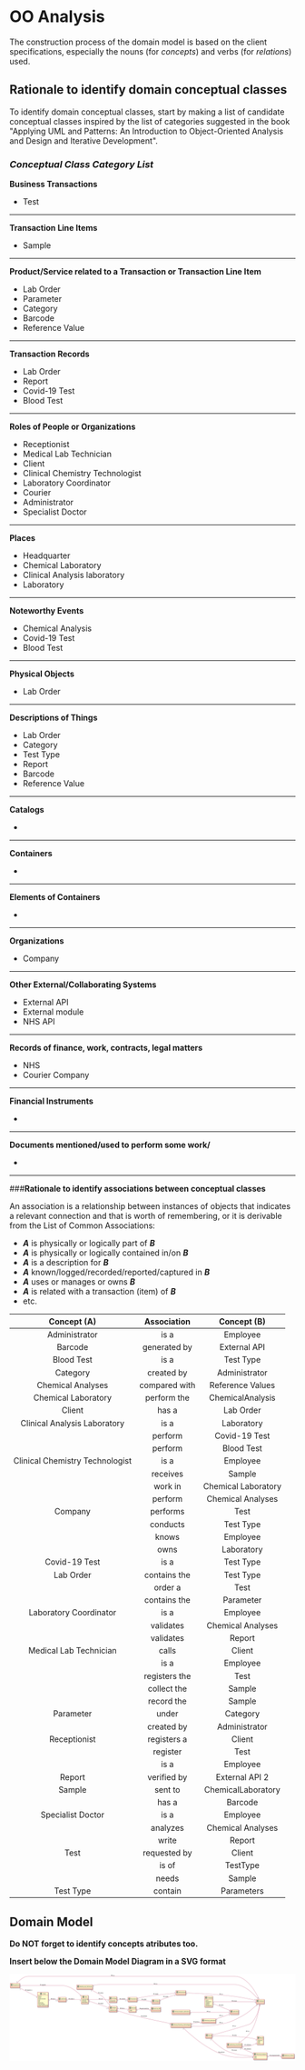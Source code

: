 # OO Analysis #

The construction process of the domain model is based on the client specifications, especially the nouns (for _concepts_) and verbs (for _relations_) used. 

## Rationale to identify domain conceptual classes ##
To identify domain conceptual classes, start by making a list of candidate conceptual classes inspired by the list of categories suggested in the book "Applying UML and Patterns: An Introduction to Object-Oriented Analysis and Design and Iterative Development". 


### _Conceptual Class Category List_ ###

**Business Transactions**

* Test


---

**Transaction Line Items**

* Sample


---

**Product/Service related to a Transaction or Transaction Line Item**

* Lab Order
* Parameter
* Category
* Barcode
* Reference Value

---


**Transaction Records**

* Lab Order
* Report
* Covid-19 Test
* Blood Test


---  


**Roles of People or Organizations**

* Receptionist
* Medical Lab Technician
* Client
* Clinical Chemistry Technologist
* Laboratory Coordinator
* Courier
* Administrator
* Specialist Doctor



---


**Places**

* Headquarter
* Chemical Laboratory
* Clinical Analysis laboratory 
* Laboratory


---

**Noteworthy Events**

* Chemical Analysis
* Covid-19 Test
* Blood Test


---


**Physical Objects**

* Lab Order

---


**Descriptions of Things**

* Lab Order
* Category
* Test Type 
* Report
* Barcode
* Reference Value


---


**Catalogs**

*  

---


**Containers**

*  

---


**Elements of Containers**

*  

---


**Organizations**

* Company


---

**Other External/Collaborating Systems**

* External API
* External module
* NHS API


---


**Records of finance, work, contracts, legal matters**

* NHS
* Courier Company

---


**Financial Instruments**

*  

---


**Documents mentioned/used to perform some work/**

* 
---



###**Rationale to identify associations between conceptual classes**

An association is a relationship between instances of objects that indicates a relevant connection and that is worth of remembering, or it is derivable from the List of Common Associations: 

+ **_A_** is physically or logically part of **_B_**
+ **_A_** is physically or logically contained in/on **_B_**
+ **_A_** is a description for **_B_**
+ **_A_** known/logged/recorded/reported/captured in **_B_**
+ **_A_** uses or manages or owns **_B_**
+ **_A_** is related with a transaction (item) of **_B_**
+ etc.



| Concept (A) 	                  |  Association   	    | Concept (B)         |
|:----------:	                  |:-------------:	    |:---------:          |
| Administrator                   | is a             	| Employee            |
| Barcode    	                  | generated by        | External API        |
| Blood Test                      | is a        	    | Test Type           |
| Category  	                  | created by      	| Administrator       |
| Chemical Analyses               | compared with     	| Reference Values    |
| Chemical Laboratory 	          | perform the     	| ChemicalAnalysis    |
| Client                          | has a  	            | Lab Order           |
| Clinical Analysis Laboratory    | is a  	            | Laboratory          |
|                   	          | perform      	    | Covid-19 Test       |
|                   	          | perform      	    | Blood Test          |
| Clinical Chemistry Technologist | is a  	            | Employee            |
|                   	          | receives     	    | Sample              |
|                   	          | work in     	    | Chemical Laboratory |
|                   	          | perform      	    | Chemical Analyses   |
| Company  	                      | performs    		| Test                |
|                                 | conducts    		| Test Type           |
|                                 | knows     		    | Employee            |
|                                 | owns      		    | Laboratory          |
| Covid-19 Test                   | is a        	    | Test Type           |
| Lab Order          	          | contains the  	    | Test Type           |
|                   	          | order a     	    | Test                |
|                                 | contains the    	| Parameter           |
| Laboratory Coordinator          | is a            	| Employee            |
|                   	          | validates    	    | Chemical Analyses   |
|                   	          | validates        	| Report              |
| Medical Lab Technician          | calls  		    	| Client              |
|                                 | is a            	| Employee            |
|                                 | registers the   	| Test                |
|                                 | collect the 		| Sample              |
|                                 | record the 		    | Sample              |
| Parameter  	                  | under           	| Category            |
|                   	          | created by     	    | Administrator       |
| Receptionist 	                  | registers a     	| Client              |
|                                 | register        	| Test                |
|                                 | is a            	| Employee            |
| Report             	          | verified by  	    | External API 2      |
| Sample 	                      | sent to   	    	| ChemicalLaboratory  |
|                                 | has a            	| Barcode             |
| Specialist Doctor               | is a  	            | Employee            |
|                   	          | analyzes    	    | Chemical Analyses   |
|                   	          | write        	    | Report              |
| Test  	                      | requested by        | Client              |
|                                 | is of	 	        | TestType            |
|                                 | needs	 	        | Sample              |
| Test Type 	                  | contain             | Parameters          |













## Domain Model

**Do NOT forget to identify concepts atributes too.**

**Insert below the Domain Model Diagram in a SVG format**

![DM.svg](DM.svg)



